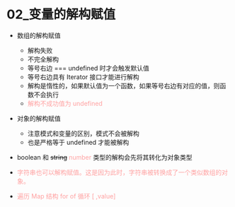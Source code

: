 # 02\_变量的解构赋值

- 数组的解构赋值

  - 解构失败
  - 不完全解构
  - 等号右边 === undefined 时才会触发默认值
  - 等号右边具有 Iterator 接口才能进行解构
  - 解构是惰性的，如果默认值为一个函数，如果等号右边有对应的值，则函数不会执行
  - <span style="color: #FFA1A1">解构不成功值为 undefined</span>

- 对象的解构赋值

  - 注意模式和变量的区别，模式不会被解构
  - 也是严格等于 undefined 才能被解构

- boolean 和 ~~string~~ <span style="color: #FFA1A1"> number </span> 类型的解构会先将其转化为对象类型

- <span style="color: #FFA1A1">字符串也可以解构赋值。这是因为此时，字符串被转换成了一个类似数组的对象。</span>

- <span style="color: #FFA1A1">遍历 Map 结构 for of 循环 [ ,value]</span>
